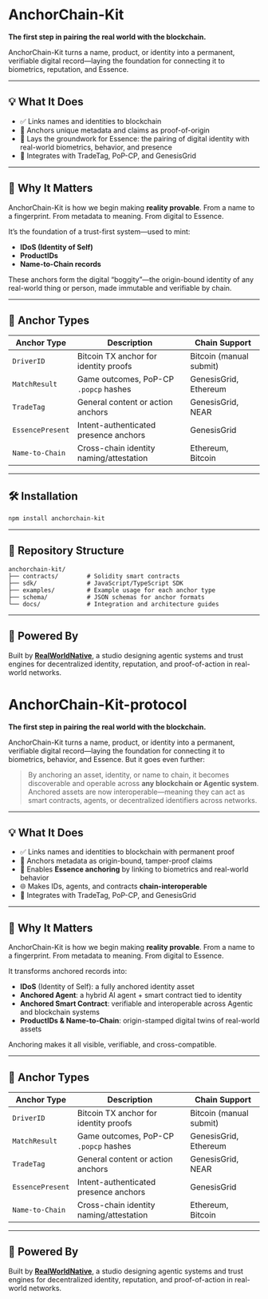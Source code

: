 # AnchorChain-Kit

**The first step in pairing the real world with the blockchain.**

AnchorChain-Kit turns a name, product, or identity into a permanent, verifiable digital record—laying the foundation for connecting it to biometrics, reputation, and Essence.

---

## 💡 What It Does

- ✅ Links names and identities to blockchain
- 🔐 Anchors unique metadata and claims as proof-of-origin
- 🧬 Lays the groundwork for Essence: the pairing of digital identity with real-world biometrics, behavior, and presence
- 🔄 Integrates with TradeTag, PoP-CP, and GenesisGrid

---

## 🌉 Why It Matters

AnchorChain-Kit is how we begin making **reality provable**. From a name to a fingerprint. From metadata to meaning. From digital to Essence.

It’s the foundation of a trust-first system—used to mint:
- **IDoS (Identity of Self)**
- **ProductIDs**
- **Name-to-Chain records**

These anchors form the digital “boggity”—the origin-bound identity of any real-world thing or person, made immutable and verifiable by chain.

---

## 🔗 Anchor Types

| Anchor Type      | Description                                 | Chain Support            |
|------------------|---------------------------------------------|---------------------------|
| `DriverID`       | Bitcoin TX anchor for identity proofs       | Bitcoin (manual submit)  |
| `MatchResult`    | Game outcomes, PoP-CP `.popcp` hashes       | GenesisGrid, Ethereum     |
| `TradeTag`       | General content or action anchors           | GenesisGrid, NEAR         |
| `EssencePresent` | Intent-authenticated presence anchors       | GenesisGrid               |
| `Name-to-Chain`  | Cross-chain identity naming/attestation     | Ethereum, Bitcoin         |

---

## 🛠️ Installation

```bash
npm install anchorchain-kit
```

---

## 📁 Repository Structure

```
anchorchain-kit/
├── contracts/        # Solidity smart contracts
├── sdk/              # JavaScript/TypeScript SDK
├── examples/         # Example usage for each anchor type
├── schema/           # JSON schemas for anchor formats
└── docs/             # Integration and architecture guides
```

---

## 🧠 Powered By

Built by [**RealWorldNative**](https://robertanderson.nft), a studio designing agentic systems and trust engines for decentralized identity, reputation, and proof-of-action in real-world networks.
# AnchorChain-Kit-protocol

**The first step in pairing the real world with the blockchain.**

AnchorChain-Kit turns a name, product, or identity into a permanent, verifiable digital record—laying the foundation for connecting it to biometrics, behavior, and Essence. But it goes even further:

> By anchoring an asset, identity, or name to chain, it becomes discoverable and operable across **any blockchain or Agentic system**. Anchored assets are now interoperable—meaning they can act as smart contracts, agents, or decentralized identifiers across networks.

---

## 💡 What It Does

- ✅ Links names and identities to blockchain with permanent proof
- 🔐 Anchors metadata as origin-bound, tamper-proof claims
- 🧬 Enables **Essence anchoring** by linking to biometrics and real-world behavior
- 🌐 Makes IDs, agents, and contracts **chain-interoperable**
- 🔄 Integrates with TradeTag, PoP-CP, and GenesisGrid

---

## 🌉 Why It Matters

AnchorChain-Kit is how we begin making **reality provable**. From a name to a fingerprint. From metadata to meaning. From digital to Essence.

It transforms anchored records into:
- **IDoS** (Identity of Self): a fully anchored identity asset
- **Anchored Agent**: a hybrid AI agent + smart contract tied to identity
- **Anchored Smart Contract**: verifiable and interoperable across Agentic and blockchain systems
- **ProductIDs & Name-to-Chain**: origin-stamped digital twins of real-world assets

Anchoring makes it all visible, verifiable, and cross-compatible.

---

## 🔗 Anchor Types

| Anchor Type      | Description                                 | Chain Support            |
|------------------|---------------------------------------------|---------------------------|
| `DriverID`       | Bitcoin TX anchor for identity proofs       | Bitcoin (manual submit)  |
| `MatchResult`    | Game outcomes, PoP-CP `.popcp` hashes       | GenesisGrid, Ethereum     |
| `TradeTag`       | General content or action anchors           | GenesisGrid, NEAR         |
| `EssencePresent` | Intent-authenticated presence anchors       | GenesisGrid               |
| `Name-to-Chain`  | Cross-chain identity naming/attestation     | Ethereum, Bitcoin         |

---

## 🧠 Powered By

Built by [**RealWorldNative**](https://robertanderson.nft), a studio designing agentic systems and trust engines for decentralized identity, reputation, and proof-of-action in real-world networks.
